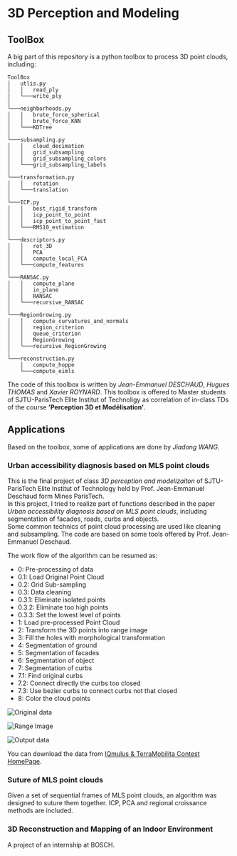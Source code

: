 # 3D Perception and Modeling

## ToolBox
A big part of this repository is a python toolbox to process 3D point clouds, including:

```
ToolBox
│   utlis.py
│   │   read_ply
|   └───write_ply
│
└───neighborhoods.py
│   │   brute_force_spherical
│   │   brute_force_KNN
│   └───KDTree
│   
└───subsampling.py
│   │   cloud_decimation
│   │   grid_subsampling
│   │   grid_subsampling_colors
│   └───grid_subsampling_labels
│   
└───transformation.py
│   │   rotation
│   └───translation
│
└───ICP.py
│   │   best_rigid_transform
│   │   icp_point_to_point
│   │   icp_point_to_point_fast
│   └───RMS10_estimation
│
└───descriptors.py
│   │   rot_3D
│   │   PCA
│   │   compute_local_PCA
│   └───compute_features
│
└───RANSAC.py
│   │   compute_plane
│   │   in_plane
│   │   RANSAC
│   └───recursive_RANSAC
│
└───RegionGrowing.py
│   │   compute_curvatures_and_normals
│   │   region_criterion
│   │   queue_criterion
│   │   RegionGrowing
│   └───recursive_RegionGrowing
│
└───reconstruction.py
    │   compute_hoppe
    └───compute_eimls
```
The code of this toolbox is written by *Jean-Emmanuel DESCHAUD*, *Hugues THOMAS* and *Xavier ROYNARD*. This toolbox is offered to Master students of SJTU-ParisTech Elite Institut of Technoligy as correlation of in-class TDs of the course **'Perception 3D et Modélisation'**.

## Applications
Based on the toolbox, some of applications are done by *Jiadong WANG*.

### Urban accessibility diagnosis based on MLS point clouds

This is the final project of class *3D perception and modelizaiton* of SJTU-ParisTech Elite Institut of Technology held by Prof. Jean-Emmanuel Deschaud form Mines ParisTech.  
In this project, I tried to realize part of functions described in the paper *Urban accessibility diagnosis based on MLS point clouds*, including segmentation of facades, roads, curbs and objects.  
Some common technics of point cloud processing are used like cleaning and subsampling.
The code are based on some tools offered by Prof. Jean-Emmanuel Deschaud.

The work flow of the algorithm can be resumed as:
- 0: Pre-processing of data  
- 0.1: Load Original Point Cloud  
- 0.2: Grid Sub-sampling  
- 0.3: Data cleaning  
- 0.3.1: Eliminate isolated points  
- 0.3.2: Eliminate too high points  
- 0.3.3: Set the lowest level of points  
- 1: Load pre-processed Point Cloud  
- 2: Transform the 3D points into range image  
- 3: Fill the holes with morphological transformation  
- 4: Segmentation of ground  
- 5: Segmentation of facades  
- 6: Segmentation of object  
- 7: Segmentation of curbs  
- 7.1: Find original curbs  
- 7.2: Connect directly the curbs too closed  
- 7.3: Use bezier curbs to connect curbs not that closed  
- 8: Color the cloud points  

![Original data](https://github.com/JiadongWANG94/3D-Perception-and-Modelization/blob/master/figures/Data_Set.png)

![Range Image](https://github.com/JiadongWANG94/3D-Perception-and-Modelization/blob/master/figures/Max_Range_Image_Zoom.jpg)

![Output data](https://github.com/JiadongWANG94/3D-Perception-and-Modelization/blob/master/figures/Colored.png)

You can download the data from [IQmulus & TerraMobilita Contest HomePage](http://data.ign.fr/benchmarks/UrbanAnalysis/).

### Suture of MLS point clouds  
Given a set of sequential frames of MLS point clouds, an algorithm was designed to suture them together. ICP, PCA and regional croissance methods are included.

### 3D Reconstruction and Mapping of an Indoor Environment 
A project of an internship at BOSCH.
